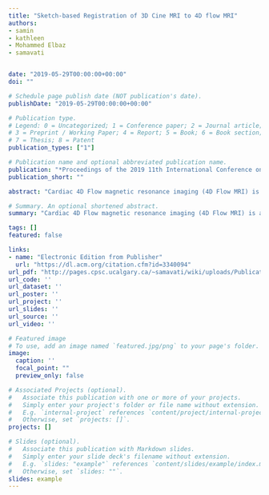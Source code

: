 ```yaml
---
title: "Sketch-based Registration of 3D Cine MRI to 4D flow MRI"
authors:
- samin
- kathleen
- Mohammed Elbaz
- samavati


date: "2019-05-29T00:00:00+00:00"
doi: ""

# Schedule page publish date (NOT publication's date).
publishDate: "2019-05-29T00:00:00+00:00"

# Publication type.
# Legend: 0 = Uncategorized; 1 = Conference paper; 2 = Journal article;
# 3 = Preprint / Working Paper; 4 = Report; 5 = Book; 6 = Book section;
# 7 = Thesis; 8 = Patent
publication_types: ["1"]

# Publication name and optional abbreviated publication name.
publication: "*Proceedings of the 2019 11th International Conference on Bioinformatics and Biomedical Technology (ACM)*"
publication_short: ""

abstract: "Cardiac 4D Flow magnetic resonance imaging (4D Flow MRI) is a recent powerful technology that uniquely enables in-vivo acquisition of time-varying volumetric blood flow velocity field information in the three spatial dimensions over the cardiac cycle. Hence, 4D Flow MRI has emerged as an important medical diagnostic tool for evaluation of blood flow alteration in the heart chambers and great vessels. A critical requirement for accurate quantification and visualization of blood flow within the different heart chambers (eg the left ventricle (LV)) is the accurate anatomical context of cardiac chambers, which is missing in the 4D Flow MRI data. To tackle this problem, recent studies have proposed fusing the 4D Flow data with a complementary anatomical MRI scan (short axis 3D (multiple 2D slices) cine SSFP) through registration. However, since image registration is a non-linear optimization problem, the registration is …"

# Summary. An optional shortened abstract.
summary: "Cardiac 4D Flow magnetic resonance imaging (4D Flow MRI) is a recent powerful technology that uniquely enables in-vivo acquisition of time-varying volumetric blood flow velocity field information in the three spatial dimensions over the cardiac cycle. Hence, 4D Flow MRI has emerged as an important medical diagnostic tool for evaluation of blood flow alteration in the heart chambers and great vessels. A critical requirement for accurate quantification and visualization of blood flow within the di..."

tags: []
featured: false

links:
- name: "Electronic Edition from Publisher"
  url: "https://dl.acm.org/citation.cfm?id=3340094"
url_pdf: "http://pages.cpsc.ucalgary.ca/~samavati/wiki/uploads/Publications/pdfs/Sketch-basedRegistration.pdf"
url_code: ''
url_dataset: ''
url_poster: ''
url_project: ''
url_slides: ''
url_source: ''
url_video: ''

# Featured image
# To use, add an image named `featured.jpg/png` to your page's folder. 
image:
  caption: ''
  focal_point: ""
  preview_only: false

# Associated Projects (optional).
#   Associate this publication with one or more of your projects.
#   Simply enter your project's folder or file name without extension.
#   E.g. `internal-project` references `content/project/internal-project/index.md`.
#   Otherwise, set `projects: []`.
projects: []

# Slides (optional).
#   Associate this publication with Markdown slides.
#   Simply enter your slide deck's filename without extension.
#   E.g. `slides: "example"` references `content/slides/example/index.md`.
#   Otherwise, set `slides: ""`.
slides: example
---
```

